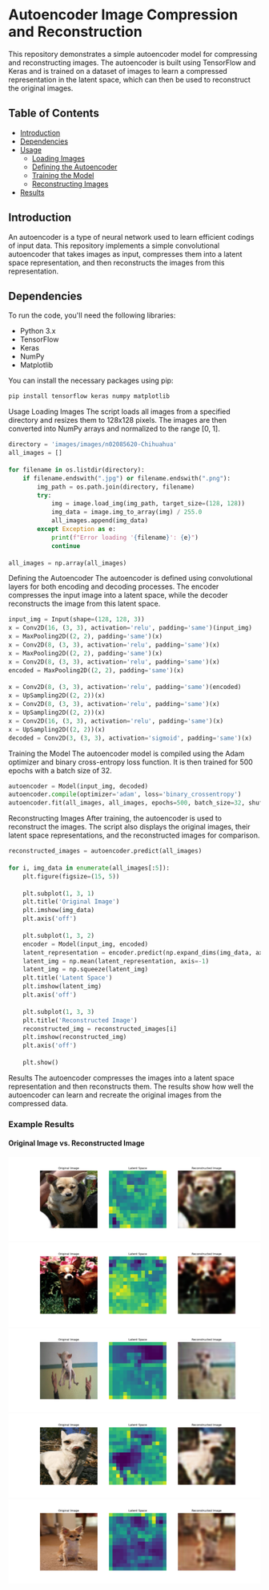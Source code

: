 # Autoencoder Image Compression and Reconstruction

This repository demonstrates a simple autoencoder model for compressing and reconstructing images. The autoencoder is built using TensorFlow and Keras and is trained on a dataset of images to learn a compressed representation in the latent space, which can then be used to reconstruct the original images.

## Table of Contents

- [Introduction](#introduction)
- [Dependencies](#dependencies)
- [Usage](#usage)
  - [Loading Images](#loading-images)
  - [Defining the Autoencoder](#defining-the-autoencoder)
  - [Training the Model](#training-the-model)
  - [Reconstructing Images](#reconstructing-images)
- [Results](#results)

## Introduction

An autoencoder is a type of neural network used to learn efficient codings of input data. This repository implements a simple convolutional autoencoder that takes images as input, compresses them into a latent space representation, and then reconstructs the images from this representation.

## Dependencies

To run the code, you'll need the following libraries:

- Python 3.x
- TensorFlow
- Keras
- NumPy
- Matplotlib

You can install the necessary packages using pip:

```bash
pip install tensorflow keras numpy matplotlib
```
Usage
Loading Images
The script loads all images from a specified directory and resizes them to 128x128 pixels. The images are then converted into NumPy arrays and normalized to the range [0, 1].
```python
directory = 'images/images/n02085620-Chihuahua'
all_images = []

for filename in os.listdir(directory):
    if filename.endswith(".jpg") or filename.endswith(".png"):
        img_path = os.path.join(directory, filename)
        try:
            img = image.load_img(img_path, target_size=(128, 128))
            img_data = image.img_to_array(img) / 255.0
            all_images.append(img_data)
        except Exception as e:
            print(f"Error loading '{filename}': {e}")
            continue

all_images = np.array(all_images)
```
Defining the Autoencoder
The autoencoder is defined using convolutional layers for both encoding and decoding processes. The encoder compresses the input image into a latent space, while the decoder reconstructs the image from this latent space.
```python
input_img = Input(shape=(128, 128, 3))
x = Conv2D(16, (3, 3), activation='relu', padding='same')(input_img)
x = MaxPooling2D((2, 2), padding='same')(x)
x = Conv2D(8, (3, 3), activation='relu', padding='same')(x)
x = MaxPooling2D((2, 2), padding='same')(x)
x = Conv2D(8, (3, 3), activation='relu', padding='same')(x)
encoded = MaxPooling2D((2, 2), padding='same')(x)

x = Conv2D(8, (3, 3), activation='relu', padding='same')(encoded)
x = UpSampling2D((2, 2))(x)
x = Conv2D(8, (3, 3), activation='relu', padding='same')(x)
x = UpSampling2D((2, 2))(x)
x = Conv2D(16, (3, 3), activation='relu', padding='same')(x)
x = UpSampling2D((2, 2))(x)
decoded = Conv2D(3, (3, 3), activation='sigmoid', padding='same')(x)
```
Training the Model
The autoencoder model is compiled using the Adam optimizer and binary cross-entropy loss function. It is then trained for 500 epochs with a batch size of 32.
```python
autoencoder = Model(input_img, decoded)
autoencoder.compile(optimizer='adam', loss='binary_crossentropy')
autoencoder.fit(all_images, all_images, epochs=500, batch_size=32, shuffle=True)
```
Reconstructing Images
After training, the autoencoder is used to reconstruct the images. The script also displays the original images, their latent space representations, and the reconstructed images for comparison.
```python
reconstructed_images = autoencoder.predict(all_images)

for i, img_data in enumerate(all_images[:5]):
    plt.figure(figsize=(15, 5))

    plt.subplot(1, 3, 1)
    plt.title('Original Image')
    plt.imshow(img_data)
    plt.axis('off')

    plt.subplot(1, 3, 2)
    encoder = Model(input_img, encoded)
    latent_representation = encoder.predict(np.expand_dims(img_data, axis=0))
    latent_img = np.mean(latent_representation, axis=-1)
    latent_img = np.squeeze(latent_img)
    plt.title('Latent Space')
    plt.imshow(latent_img)
    plt.axis('off')

    plt.subplot(1, 3, 3)
    plt.title('Reconstructed Image')
    reconstructed_img = reconstructed_images[i]
    plt.imshow(reconstructed_img)
    plt.axis('off')

    plt.show()
```
Results
The autoencoder compresses the images into a latent space representation and then reconstructs them. The results show how well the autoencoder can learn and recreate the original images from the compressed data.

### Example Results

#### Original Image vs. Reconstructed Image

![Image](Figure_1.png)
![Image](Figure_2.png)
![Image](Figure_3.png)
![Image](Figure_4.png)
![Image](Figure_5.png)














